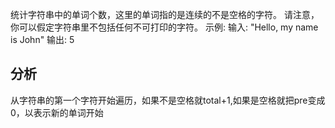 统计字符串中的单词个数，这里的单词指的是连续的不是空格的字符。
请注意，你可以假定字符串里不包括任何不可打印的字符。
示例:
输入: "Hello, my name is John"
输出: 5

## 分析
从字符串的第一个字符开始遍历，如果不是空格就total+1,如果是空格就把pre变成0，以表示新的单词开始